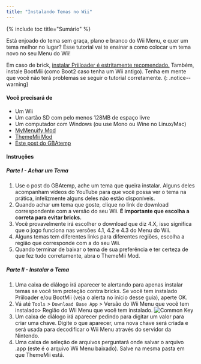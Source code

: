 ```yaml
---
title: "Instalando Temas no Wii"
---
```


{% include toc title="Sumário" %}

Está enjoado do tema sem graça, plano e branco do Wii Menu, e quer um tema melhor no lugar? Esse tutorial vai te ensinar a como colocar um tema novo no seu Menu do Wii!

Em caso de brick, [instalar Priiloader é estritamente recomendado.](/priiloader) Também, instale BootMii (como Boot2 caso tenha um Wii antigo). Tenha em mente que você não terá problemas se seguir o tutorial corretamente.
{: .notice--warning}

#### Você precisará de
* Um Wii
* Um cartão SD com pelo menos 128MB de espaço livre
* Um computador com Windows (ou use Mono ou Wine no Linux/Mac)
* [MyMenuify Mod](/assets/files/MyMenuifyModv1.5.zip)
* [ThemeMii Mod](/assets/files/New_Thememii_MOD.rar)
* [Este post do GBAtemp](https://gbatemp.net/threads/wii-theme-team-creations-v2.336596/)

#### Instruções

##### Parte I - Achar um Tema

1. Use o post do GBAtemp, ache um tema que queira instalar. Alguns deles acompanham vídeos do YouTube para que você possa ver o tema na prática, infelizmente alguns deles não estão disponíveis.
1. Quando achar um tema que goste, clique no link de download correspondente com a versão do seu Wii. **É importante que escolha a correta para evitar bricks.**
1. Você provavelmente irá escolher o download que diz 4.X, isso significa que o jogo funciona nas versões 4.1, 4.2 e 4.3 do Menu do Wii.
1. Alguns temas tem diferentes links para diferentes regiões, escolha a região que corresponde com a do seu Wii.
1. Quando terminar de baixar o tema de sua preferência e ter certeza de que fez tudo corretamente, abra o ThemeMii Mod.

##### Parte II - Instalar o Tema

1. Uma caixa de diálogo irá aparecer te alertando para apenas instalar temas se você tem proteção contra bricks. Se você tem instalado Priiloader e/ou BootMii (veja o alerta no início desse guia), aperte OK.
1. Vá até `Tools` > `Download Base App` > Versão do Wii Menu que você tem instalado> Região do Wii Menu que você tem instalado.
![Common Key](/images/Theme/common-key.png)
1. Um caixa de diálogo irá aparecer pedindo para digitar um valor para criar uma chave. Digite o que aparecer, uma nova chave será criada e será usada para decodificar o Wii Menu através do servidor da Nintendo.
1. Uma caixa de seleção de arquivos perguntará onde salvar o arquivo .app (este é o arquivo Wii Menu baixado). Salve na mesma pasta em que ThemeMii está.
